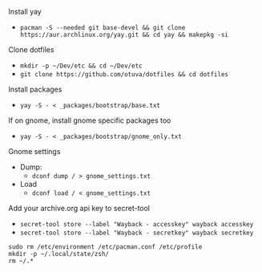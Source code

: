 Install yay

- `pacman -S --needed git base-devel && git clone https://aur.archlinux.org/yay.git && cd yay && makepkg -si`

Clone dotfiles

- `mkdir -p ~/Dev/etc && cd ~/Dev/etc`
- `git clone https://github.com/otuva/dotfiles && cd dotfiles`

Install packages

- `yay -S - < _packages/bootstrap/base.txt`

If on gnome, install gnome specific packages too

- `yay -S - < _packages/bootstrap/gnome_only.txt`

Gnome settings

- Dump:
    - `dconf dump / > gnome_settings.txt`
- Load
    - `dconf load / < gnome_settings.txt`

Add your archive.org api key to secret-tool

- `secret-tool store --label "Wayback - accesskey" wayback accesskey`
- `secret-tool store --label "Wayback - secretkey" wayback secretkey`

```
sudo rm /etc/environment /etc/pacman.conf /etc/profile
mkdir -p ~/.local/state/zsh/
rm ~/.*
```
